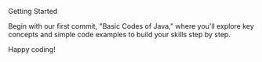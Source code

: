 Getting Started

Begin with our first commit, "Basic Codes of Java," where you'll explore key concepts and simple code examples to build your skills step by step.

Happy coding!